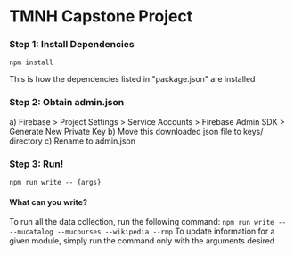 # TMNH Capstone Project

### Step 1: Install Dependencies
``` npm install ```

This is how the dependencies listed in "package.json" are installed

### Step 2: Obtain admin.json

a) Firebase > Project Settings > Service Accounts > Firebase Admin SDK > 
Generate New Private Key 
b) Move this downloaded json file to keys/ directory
c) Rename to admin.json

### Step 3: Run! 
```npm run write -- {args}```

#### What can you write? 
To run all the data collection, run the following command:
```npm run write -- --mucatalog --mucourses --wikipedia --rmp```
To update information for a given module, simply run the command only with the arguments desired 